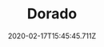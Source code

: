 ---
templateKey: blog-post
featuredpost: false
date: 2020-02-17T15:45:45.711Z
title: Dorado
description: A fierce carnivore with brilliant orange scales.
note: 
sellPrice: 100
featuredimage: /img/Dorado.png
tags:
  - Forest
  - 6am – 7pm
  - Summer
  - Any
---